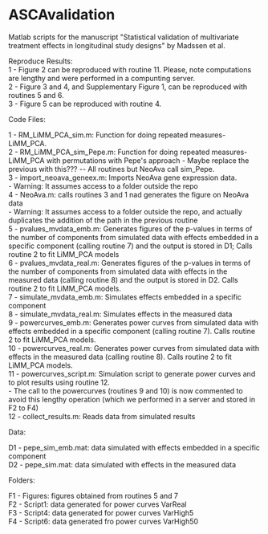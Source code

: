 # ASCAvalidation
Matlab scripts for the manuscript "Statistical validation of multivariate treatment effects in longitudinal study designs" by Madssen et al.   

Reproduce Results:  
1 - Figure 2 can be reproduced with routine 11. Please, note computations are lengthy and were performed in a compunting server.  
2 - Figure 3 and 4, and Supplementary Figure 1, can be reproduced with routines 5 and 6.  
3 - Figure 5 can be reproduced with routine 4.  

Code Files:  

 1 - RM_LiMM_PCA_sim.m: Function for doing repeated measures-LiMM_PCA.  
 2 - RM_LiMM_PCA_sim_Pepe.m: Function for doing repeated measures-LiMM_PCA with permutations with Pepe's approach
    - Maybe replace the previous with this??? -- All routines but NeoAva call sim_Pepe.    
 3 - import_neoava_geneex.m: Imports NeoAva gene expression data.  
    - Warning: It assumes access to a folder outside the repo  
 4 - NeoAva.m: calls routines 3 and 1 nad generates the figure on NeoAva data  
    - Warning: It assumes access to a folder outside the repo, and actually duplicates the addition of the path in the previous routine  
 5 - pvalues_mvdata_emb.m: Generates figures of the p-values in terms of the number of components from simulated data with effects embedded in a specific component (calling routine 7) and the output is stored in D1; Calls routine 2 to fit LiMM_PCA models   
 6 - pvalues_mvdata_real.m: Generates figures of the p-values in terms of the number of components from simulated data with effects in the measured data (calling routine 8) and the output is stored in D2. Calls routine 2 to fit LiMM_PCA models.  
 7 - simulate_mvdata_emb.m: Simulates effects embedded in a specific component  
 8 - simulate_mvdata_real.m: Simulates effects in the measured data  
 9 - powercurves_emb.m: Generates power curves from simulated data with effects embedded in a specific component (calling routine 7). Calls routine 2 to fit LiMM_PCA models.  
10 - powercurves_real.m: Generates power curves from simulated data with effects in the measured data (calling routine 8). Calls routine 2 to fit LiMM_PCA models.  
11 - powercurves_script.m: Simulation script to generate power curves and to plot results using routine 12.   
    - The call to the powercurves (routines 9 and 10) is now commented to avoid this lengthy operation (which we performed in a server and stored in F2 to F4)  
12 - collect_results.m: Reads data from simulated results   

Data:  

D1 - pepe_sim_emb.mat: data simulated with effects embedded in a specific component  
D2 - pepe_sim.mat: data simulated with effects in the measured data   

Folders:  

F1 - Figures: figures obtained from routines 5 and 7  
F2 - Script1: data generated for power curves VarReal  
F3 - Script4: data generated for power curves VarHigh5  
F4 - Script6: data generated fro power curves VarHigh50  
